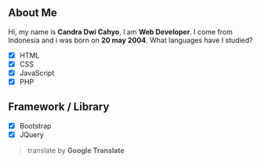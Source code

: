 ## About Me

Hi, my name is **Candra Dwi Cahyo**, I am **Web Developer**. I come from Indonesia and i was born on **20 may 2004**.  What languages ​​have I studied?

- [x] HTML
- [x] CSS
- [x] JavaScript
- [x] PHP

## Framework / Library

- [x] Bootstrap
- [x] JQuery

> translate by **Google Translate**
